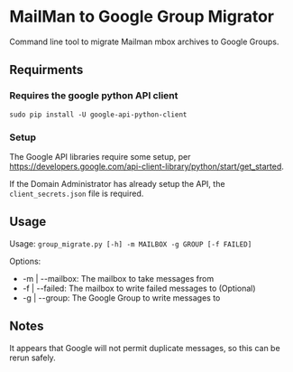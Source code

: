 # MailMan to Google Group Migrator

Command line tool to migrate Mailman mbox archives to Google Groups.

## Requirments
### Requires the google python API client
```
sudo pip install -U google-api-python-client
```

### Setup

The Google API libraries require some setup, per https://developers.google.com/api-client-library/python/start/get_started.

If the Domain Administrator has already setup the API, the ``client_secrets.json`` file is required.

## Usage


Usage: ``group_migrate.py [-h] -m MAILBOX -g GROUP [-f FAILED]``

Options:

* -m | --mailbox: The mailbox to take messages from
* -f | --failed: The mailbox to write failed messages to (Optional)
* -g | --group: The Google Group to write messages to

## Notes

It appears that Google will not permit duplicate messages, so this can be rerun safely.
